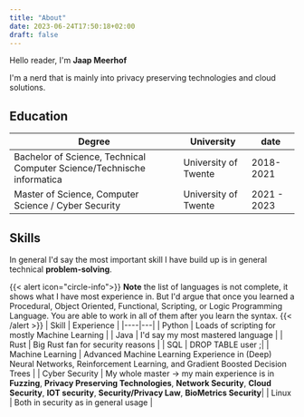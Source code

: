 ```yaml
---
title: "About"
date: 2023-06-24T17:50:18+02:00
draft: false
---
```


Hello reader, I'm **Jaap Meerhof**

I'm a nerd that is mainly into privacy preserving technologies and cloud solutions.

## Education

| Degree | University | date |
|---|---|---|
| Bachelor of Science, Technical Computer Science/Technische informatica | University of Twente | 2018-2021
| Master of Science, Computer Science / Cyber Security | University of Twente | 2021 - 2023 |

## Skills
In general I'd say the most important skill I have build up is in general technical **problem-solving**.


{{< alert icon="circle-info">}}
**Note** the list of languages is not complete, it shows what I have most experience in. But I'd argue that once you learned a Procedural, Object Oriented, Functional, Scripting, or Logic Programming Language. You are able to work in all of them after you learn the syntax.
{{< /alert >}}
| Skill | Experience |
|----|---|
| Python | Loads of scripting for mostly Machine Learning |
| Java | I'd say my most mastered language |
| Rust | Big Rust fan for security reasons |
| SQL | DROP TABLE user ;|
| Machine Learning | Advanced Machine Learning Experience in (Deep) Neural Networks, Reinforcement Learning, and Gradient Boosted Decision Trees |
| Cyber Security | My whole master -> my main experience is in **Fuzzing**, **Privacy Preserving Technologies**, **Network Security**, **Cloud Security**, **IOT security**, **Security/Privacy Law**,  **BioMetrics Security**|
| Linux | Both in security as in general usage |
